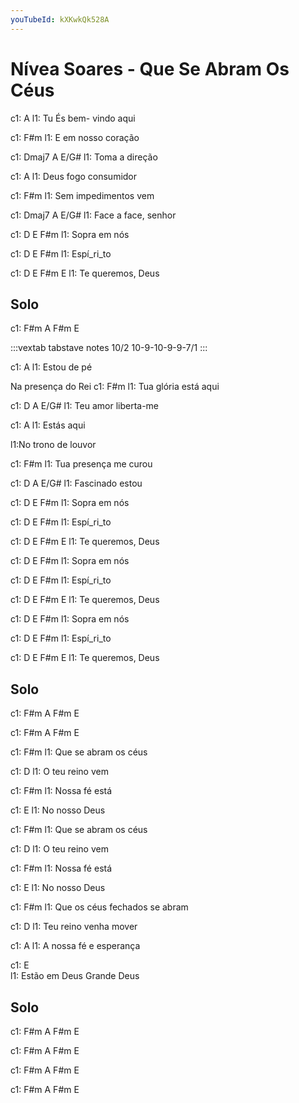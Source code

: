 ```yaml
---
youTubeId: kXKwkQk528A
---
```


# Nívea Soares - Que Se Abram Os Céus

c1:  A
l1: Tu És bem- vindo aqui

c1:                 F#m
l1: E em nosso coração

c1:  Dmaj7        A   E/G#
l1: Toma   a direção

c1:  A
l1: Deus fogo consumidor

c1:                   F#m
l1: Sem impedimentos vem

c1:         Dmaj7      A  E/G#
l1: Face a face,   senhor

c1:  D    E   F#m
l1: Sopra em nós

c1:    D  E  F#m
l1: Espí_ri_to

c1:  D   E F#m    E
l1: Te queremos, Deus

## Solo

c1:  F#m  A  F#m  E

:::vextab
tabstave
  notes 10/2 10-9-10-9-9-7/1
:::

c1:           A
l1: Estou de pé

Na presença do Rei
c1:                    F#m
l1: Tua glória está aqui

c1:       D         A  E/G#
l1: Teu amor liberta-me

c1:          A
l1: Estás aqui

l1:No trono de louvor

c1:                    F#m
l1: Tua presença me curou

c1:       D    A  E/G#
l1: Fascinado estou


c1:  D  E     F#m
l1: Sopra em nós

c1:    D  E  F#m
l1: Espí_ri_to

c1:  D   E F#m    E
l1: Te queremos, Deus

c1:  D  E     F#m
l1: Sopra em nós

c1:    D  E  F#m
l1: Espí_ri_to

c1:  D   E F#m    E
l1: Te queremos, Deus

c1:  D  E     F#m
l1: Sopra em nós

c1:    D  E  F#m
l1: Espí_ri_to

c1:  D   E F#m    E
l1: Te queremos, Deus

## Solo

c1:        F#m  A  F#m  E

c1:        F#m  A  F#m  E


c1:        F#m
l1: Que se abram os céus

c1:              D
l1: O teu reino vem

c1:             F#m
l1: Nossa fé está

c1:           E
l1: No nosso Deus

c1:        F#m
l1: Que se abram os céus

c1:              D
l1: O teu reino vem

c1:             F#m
l1: Nossa fé está

c1:           E
l1: No nosso Deus


c1:         F#m
l1: Que os céus fechados se abram

c1:      D
l1: Teu reino venha mover

c1:    A
l1: A nossa fé e esperança

c1:           E           
l1: Estão em Deus Grande Deus

## Solo

c1:        F#m  A  F#m  E

c1:        F#m  A  F#m  E

c1:        F#m  A  F#m  E

c1:        F#m  A  F#m  E
